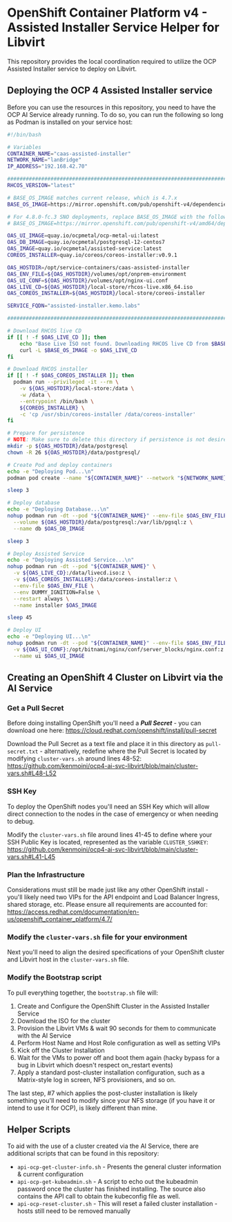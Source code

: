 # OpenShift Container Platform v4 - Assisted Installer Service Helper for Libvirt

This repository provides the local coordination required to utilize the OCP Assisted Installer service to deploy on Libvirt.

## Deploying the OCP 4 Assisted Installer service

Before you can use the resources in this repository, you need to have the OCP AI Service already running.  To do so, you can run the following so long as Podman is installed on your service host:

```bash
#!/bin/bash

# Variables
CONTAINER_NAME="caas-assisted-installer"
NETWORK_NAME="lanBridge"
IP_ADDRESS="192.168.42.70"

########################################################################
RHCOS_VERSION="latest"

# BASE_OS_IMAGE matches current release, which is 4.7.x
BASE_OS_IMAGE=https://mirror.openshift.com/pub/openshift-v4/dependencies/rhcos/4.7/${RHCOS_VERSION}/rhcos-live.x86_64.iso

# For 4.8.0-fc.3 SNO deployments, replace BASE_OS_IMAGE with the following URL:
# BASE_OS_IMAGE=https://mirror.openshift.com/pub/openshift-v4/amd64/dependencies/rhcos/pre-release/latest-4.8/rhcos-4.8.0-fc.4-x86_64-live.x86_64.iso

OAS_UI_IMAGE=quay.io/ocpmetal/ocp-metal-ui:latest
OAS_DB_IMAGE=quay.io/ocpmetal/postgresql-12-centos7
OAS_IMAGE=quay.io/ocpmetal/assisted-service:latest
COREOS_INSTALLER=quay.io/coreos/coreos-installer:v0.9.1

OAS_HOSTDIR=/opt/service-containers/caas-assisted-installer
OAS_ENV_FILE=${OAS_HOSTDIR}/volumes/opt/onprem-environment
OAS_UI_CONF=${OAS_HOSTDIR}/volumes/opt/nginx-ui.conf
OAS_LIVE_CD=${OAS_HOSTDIR}/local-store/rhcos-live.x86_64.iso
OAS_COREOS_INSTALLER=${OAS_HOSTDIR}/local-store/coreos-installer

SERVICE_FQDN="assisted-installer.kemo.labs"

########################################################################

# Download RHCOS live CD
if [[ ! -f $OAS_LIVE_CD ]]; then
    echo "Base Live ISO not found. Downloading RHCOS live CD from $BASE_OS_IMAGE"
    curl -L $BASE_OS_IMAGE -o $OAS_LIVE_CD
fi

# Download RHCOS installer
if [[ ! -f $OAS_COREOS_INSTALLER ]]; then
  podman run --privileged -it --rm \
    -v ${OAS_HOSTDIR}/local-store:/data \
    -w /data \
    --entrypoint /bin/bash \
    ${COREOS_INSTALLER} \
    -c 'cp /usr/sbin/coreos-installer /data/coreos-installer'
fi

# Prepare for persistence
# NOTE: Make sure to delete this directory if persistence is not desired for a new environment!
mkdir -p ${OAS_HOSTDIR}/data/postgresql
chown -R 26 ${OAS_HOSTDIR}/data/postgresql/

# Create Pod and deploy containers
echo -e "Deploying Pod...\n"
podman pod create --name "${CONTAINER_NAME}" --network "${NETWORK_NAME}" --ip "${IP_ADDRESS}" -p 8000:8000 -p 8090:8090 -p 8888:8080

sleep 3

# Deploy database
echo -e "Deploying Database...\n"
nohup podman run -dt --pod "${CONTAINER_NAME}" --env-file $OAS_ENV_FILE \
  --volume ${OAS_HOSTDIR}/data/postgresql:/var/lib/pgsql:z \
  --name db $OAS_DB_IMAGE

sleep 3

# Deploy Assisted Service
echo -e "Deploying Assisted Service...\n"
nohup podman run -dt --pod "${CONTAINER_NAME}" \
  -v ${OAS_LIVE_CD}:/data/livecd.iso:z \
  -v ${OAS_COREOS_INSTALLER}:/data/coreos-installer:z \
  --env-file $OAS_ENV_FILE \
  --env DUMMY_IGNITION=False \
  --restart always \
  --name installer $OAS_IMAGE

sleep 45

# Deploy UI
echo -e "Deploying UI...\n"
nohup podman run -dt --pod "${CONTAINER_NAME}" --env-file $OAS_ENV_FILE \
  -v ${OAS_UI_CONF}:/opt/bitnami/nginx/conf/server_blocks/nginx.conf:z \
  --name ui $OAS_UI_IMAGE
```

## Creating an OpenShift 4 Cluster on Libvirt via the AI Service

### Get a Pull Secret

Before doing installing OpenShift you'll need a ***Pull Secret*** - you can download one here: https://cloud.redhat.com/openshift/install/pull-secret

Download the Pull Secret as a text file and place it in this directory as `pull-secret.txt` - alternatively, redefine where the Pull Secret is located by modifying `cluster-vars.sh` around lines 48-52: https://github.com/kenmoini/ocp4-ai-svc-libvirt/blob/main/cluster-vars.sh#L48-L52

### SSH Key

To deploy the OpenShift nodes you'll need an SSH Key which will allow direct connection to the nodes in the case of emergency or when needing to debug.

Modify the `cluster-vars.sh` file around lines 41-45 to define where your SSH Public Key is located, represented as the variable `CLUSTER_SSHKEY`: https://github.com/kenmoini/ocp4-ai-svc-libvirt/blob/main/cluster-vars.sh#L41-L45

### Plan the Infrastructure

Considerations must still be made just like any other OpenShift install - you'll likely need two VIPs for the API endpoint and Load Balancer Ingress, shared storage, etc.  Please ensure all requirements are accounted for: https://access.redhat.com/documentation/en-us/openshift_container_platform/4.7/

### Modify the `cluster-vars.sh` file for your environment

Next you'll need to align the desired specifications of your OpenShift cluster and Libvirt host in the `cluster-vars.sh` file.

### Modify the Bootstrap script

To pull everything together, the `bootstrap.sh` file will:

1. Create and Configure the OpenShift Cluster in the Assisted Installer Service
2. Download the ISO for the cluster
3. Provision the Libvirt VMs & wait 90 seconds for them to communicate with the AI Service
4. Perform Host Name and Host Role configuration as well as setting VIPs
5. Kick off the Cluster Installation
6. Wait for the VMs to power off and boot them again (hacky bypass for a bug in Libvirt which doesn't respect on_restart events)
7. Apply a standard post-cluster installation configuration, such as a Matrix-style log in screen, NFS provisioners, and so on.

The last step, #7 which applies the post-cluster installation is likely something you'll need to modify since your NFS storage (if you have it or intend to use it for OCP), is likely different than mine.

## Helper Scripts

To aid with the use of a cluster created via the AI Service, there are additional scripts that can be found in this repository:

- `api-ocp-get-cluster-info.sh` - Presents the general cluster information & current configuration
- `api-ocp-get-kubeadmin.sh` - A script to echo out the kubeadmin password once the cluster has finished installing.  The source also contains the API call to obtain the kubeconfig file as well.
- `api-ocp-reset-cluster.sh` - This will reset a failed cluster installation - hosts still need to be removed manually
